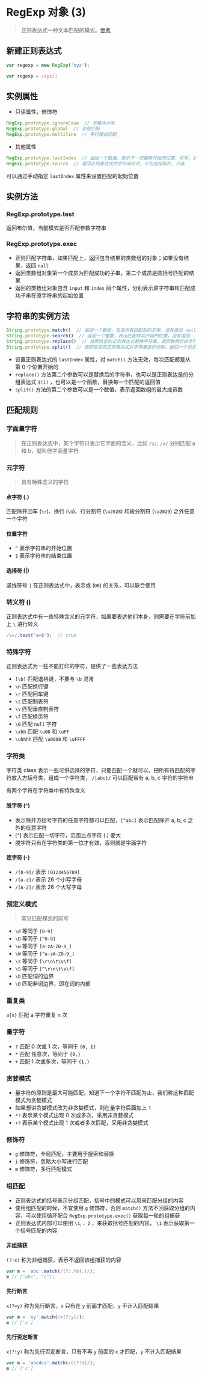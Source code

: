 # RegExp 对象 (3)

> 正则表达式一种文本匹配的模式。[参考](http://javascript.ruanyifeng.com/stdlib/regexp.html#toc5)

## 新建正则表达式

```javascript
var regexp = new RegExp('xyz');

var regexp = /xyz/;
```

## 实例属性
* 只读属性，修饰符

```javascript
RegExp.prototype.ignoreCase  // 忽略大小写
RegExp.prototype.global  // 全局匹配
RegExp.prototype.multiline  // 多行模式匹配
```

* 其他属性

```javascript
RegExp.prototype.lastIndex  // 返回一个数值，表示下一次搜索开始的位置，可写，当使用 g 修饰符的时候，该属性才发挥作用
RegExp.prototype.source  // 返回正则表达式的字符串形式，不包括反斜杠，只读
```

可以通过手动指定 `lastIndex` 属性来设置匹配的起始位置

## 实例方法

### RegExp.prototype.test

返回布尔值，当前模式是否匹配参数字符串

### RegExp.prototype.exec

* 正则匹配字符串，如果匹配上，返回包含结果的类数组的对象；如果没有结果，返回 `null`
* 返回类数组对象第一个成员为匹配成功的子串，第二个成员是圆括号匹配的结果
* 返回的类数组对象包含 `input` 和 `index` 两个属性，分别表示原字符串和匹配成功子串在原字符串的起始位置

## 字符串的实例方法

```javascript
String.prototype.match()  // 返回一个数组，包含所有匹配到的子串，没有返回 null
String.prototype.search()  // 返回一个整数，表示匹配成功开始的位置，没有返回 -1
String.prototype.replace()  // 按照给定的正则表达式替换字符串，返回替换后的字符串
String.prototype.split()  // 按照给定的正则表达式对字符串进行分割，返回一个包含分割后子串的数组
```

* 设置正则表达式的  `lastIndex` 属性，对 `match()` 方法无效，每次匹配都是从第 0 个位置开始的
* `replace()` 方法第二个参数可以是替换后的字符串，也可以是正则表达是的分组表达式 `$(1)` ，也可以是一个函数，替换每一个匹配的返回值
* `split()` 方法的第二个参数可以是一个数值，表示返回数组的最大成员数

## 匹配规则

### 字面量字符

> 在正则表达式中，某个字符只表示它字面的含义，比如 `/z/`, `/a/` 分别匹配 a 和 b，就叫他字面量字符

### 元字符

> 具有特殊含义的字符

#### 点字符 (.)

匹配除开回车 (`\r`)、换行 (`\n`)、行分割符 (`\u2028`) 和段分割符 (`\u2029`) 之外任意一个字符

#### 位置字符

* `^` 表示字符串的开始位置
* `$` 表示字符串的结束位置

#### 选择符 (|)

竖线符号 `|` 在正则表达式中，表示或 (`OR`) 的关系，可以联合使用

### 转义符 (\)

正则表达式中有一些特殊含义的元字符，如果要表达他们本身，则需要在字符前加上 `\` 进行转义

```javascript
/\+/.test('a+b');  // true
```

### 特殊字符

正则表达式为一些不能打印的字符，提供了一些表达方法

* `[\b]` 匹配退格键，不要与 `\b` 混淆
* `\n` 匹配换行键
* `\r` 匹配回车键
* `\t` 匹配制表符
* `\v` 匹配垂直制表符
* `\f` 匹配换页符
* `\0` 匹配 `null` 字符
* `\xhh` 匹配 `\u00` 和 `\uFF`
* `\uhhhh` 匹配 `\u0000` 和 `\uFFFF`

### 字符类

字符类 class 表示一些可供选择的字符，只要匹配一个就可以，把所有待匹配的字符放入方括号类，组成一个字符类， `/[abc]/` 可以匹配带有 a, b, c 字符的字符串

有两个字符在字符类中有特殊含义

#### 脱字符 (^)

* 表示除开方括号字符的任意字符都可以匹配，`[^abc]` 表示匹配除开 a, b, c 之外的任意字符
* [^] 表示匹配一切字符，范围比点字符 (.) 要大
* 脱字符只有在字符类的第一位才有效，否则就是字面字符

#### 连字符 (-)

* `/[0-9]/` 表示 `[0123456789]`
* `/[a-z]/` 表示 26 个小写字母
* `/[A-Z]/` 表示 26 个大写字母

### 预定义模式

> 常见匹配模式的简写

* `\d` 等同于 `[0-9]`
* `\D` 等同于 `[^0-9]`
* `\w` 等同于 `[a-zA-Z0-9_]`
* `\W` 等同于 `[^a-zA-Z0-9_]`
* `\s` 等同于 `[\r\n\t\v\f]`
* `\S` 等同于 `[^\r\n\t\v\f]`
* `\b` 匹配词的边界
* `\B` 匹配非词边界，即在词的内部

### 重复类

`a{n}` 匹配 a 字符重复 n 次

### 量字符

* `?` 匹配 0 次或 1 次，等同于 `{0, 1}`
* `*` 匹配 任意次，等同于 `{0,}`
* `+` 匹配 1 次或多次，等同于 `{1,}`

### 贪婪模式

* 量字符的原则是最大可能匹配，知道下一个字符不匹配为止，我们称这种匹配模式为贪婪模式
* 如果想讲贪婪模式改为非贪婪模式，则在量字符后面加上 `?`
* `*?` 表示某个模式出现 0 次或多次，采用非贪婪模式
* `+?` 表示某个模式出现 1 次或者多次匹配，采用非贪婪模式

### 修饰符

* `g` 修饰符，全局匹配，主要用于搜索和替换
* `i` 修饰符，忽略大小写进行匹配
* `m` 修饰符，多行匹配模式

### 组匹配

* 正则表达式的括号表示分组匹配，括号中的模式可以用来匹配分组的内容
* 使用组匹配的时候，不宜使用 `g` 修饰符，否则 `match()` 方法不回获取分组的内容，可以使用循环配合 `RegExp.prototype.exec()` 获取每一轮的组捕获
* 正则表达式内部可以使用 `\1`, `、2` ，来获取括号匹配的内容， `\1` 表示获取第一个括号匹配的内容

#### 非组捕获

`(?:x)` 称为非组捕获，表示不返回该组捕获的内容

```javascript
var m = 'abc'.match(/(?:.)b(.)/);
m // ["abc", "c"];
```

#### 先行断言

`x(?=y)` 称为先行断言，`x` 只有在 `y` 前面才匹配，`y` 不计入匹配结果

```javascript
var m = 'xy'.match(/x(?:y)/);
m // ['x']
```

#### 先行否定断言

`x(?!y)` 称为先行否定断言，只有不再 `y` 前面的 `x` 才匹配，`y` 不计入匹配结果

```javascript
var m = 'abcdca'.match(/c(?!a)/);
m // ['c']
```